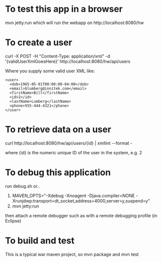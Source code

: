 To test this app in a browser
=============================

mvn jetty:run which will run the webapp on http://localhost:8080/hw

To create a user
================

curl -X POST -H "Content-Type: application/xml" -d '{validUserXmlGoesHere}' http://localhost:8080/hw/api/users

Where you supply some valid user XML like:

    <user>
      <dob>1965-05-01T00:00:00-04:00</dob>
      <email>blumberg@innitek.com</email>
      <firstName>Bill</firstName>
      <id>2</id>
      <lastName>Lumberg</lastName>
      <phone>555-444-4321</phone>
    </user>


To retrieve data on a user
==========================
curl http://localhost:8080/hw/api/users/{id} | xmllint --format -

where {id} is the numeric unique ID of the user in the system, e.g. 2


To debug this application
=========================
run debug.sh or..

1. MAVEN_OPTS="-Xdebug -Xnoagent -Djava.compiler=NONE -Xrunjdwp:transport=dt_socket,address=4000,server=y,suspend=y"
2. mvn jetty:run

then attach a remote debugger such as with a remote debugging profile (in Eclipse)

To build and test
=================
This is a typical war maven project, so mvn package and mvn test